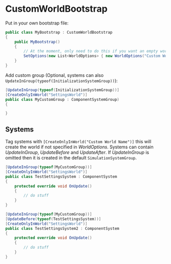 # CustomWorldBootstrap

Put in your own bootstrap file:
```csharp
public class MyBootstrap : CustomWorldBootstrap
{
    public MyBootstrap()
    {
        // At the moment, only need to do this if you want an empty world with no systems
        SetOptions(new List<WorldOptions> { new WorldOptions("Custom World Name") });
    }
}
```

Add custom group (Optional, systems can also `UpdateInGroup(typeof(InitializationSystemGroup))`):
```csharp
[UpdateInGroup(typeof(InitializationSystemGroup))]
[CreateOnlyInWorld("SettingsWorld")]
public class MyCustomGroup : ComponentSystemGroup)
{

}
```

## Systems
Tag systems with `[CreateOnlyInWorld("Custom World Name")]` this will create the world if not specified in *WorldOptions*.
Systems can contain *UpdateInGroup*, *UpdateBefore* and *UpdateAfter*.
If *UpdateInGroup* is omitted then it is created in the default `SimulationSystemGroup`.
```csharp
[UpdateInGroup(typeof(MyCustomGroup))]
[CreateOnlyInWorld("SettingsWorld")]
public class TestSettingsSystem : ComponentSystem
{
    protected override void OnUpdate()
    {
        // do stuff
    }
}

[UpdateInGroup(typeof(MyCustomGroup))]
[UpdateBefore(typeof(TestSettingsSystem))]
[CreateOnlyInWorld("SettingsWorld")]
public class TestSettingsSystem2 : ComponentSystem
{
    protected override void OnUpdate()
    {
        // do stuff
    }
}

```
